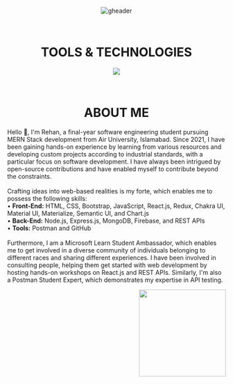 <div align="center" width="50">
  
![gheader](https://iili.io/HO2glqX.jpg)
  
<div align="center">
  
<!--- a bit of vertical space & languages text --->
<div>&nbsp;</div>
<h1 align="center">
TOOLS & TECHNOLOGIES
</h1>

<div></div>
  
<!--- language icons --->
<p align="center">
<a href="https://skillicons.dev">
<img src="https://skillicons.dev/icons?i=html,css,sass,bootstrap,js,react,mui,nodejs,expressjs,mongodb,mysql,firebase,redux,regex,postman,netlify,vercel" /></a>
</p>
 
<div>&nbsp;</div>

<h1 align="center">
ABOUT ME
</h1>	

<div>
<p align="left">
Hello 👋, I'm Rehan, a final-year software engineering student pursuing MERN Stack development from Air University, Islamabad. Since 2021, I have been gaining hands-on experience by learning from various resources and developing custom projects according to industrial standards, with a particular focus on software development. I have always been intrigued by open-source contributions and have enabled myself to contribute beyond the constraints.<br><br>
Crafting ideas into web-based realities is my forte, which enables me to possess the following skills:<br>
• <b>Front-End:</b> HTML, CSS, Bootstrap, JavaScript, React.js, Redux, Chakra UI, Material UI, Materialize, Semantic UI, and Chart.js<br>
• <b>Back-End:</b> Node.js, Express.js, MongoDB, Firebase, and REST APIs<br>
• <b>Tools:</b> Postman and GitHub<br><br>
Furthermore, I am a Microsoft Learn Student Ambassador, which enables me to get involved in a diverse community of individuals belonging to different races and sharing different experiences. I have been involved in consulting people, helping them get started with web development by hosting hands-on workshops on React.js and REST APIs. Similarly, I'm also a Postman Student Expert, which demonstrates my expertise in API testing.
  
</p>	
</div>
<div align="right">
<img src="https://iili.io/Hkr7GMQ.webp" width="200" height="200"/>
<div/> 
